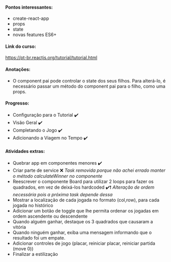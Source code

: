 #### Pontos interessantes:
- create-react-app
- props
- state
- novas features ES6+

#### Link do curso:
https://pt-br.reactjs.org/tutorial/tutorial.html

#### Anotações:
- O component pai pode controlar o state dos seus filhos. Para alterá-lo, é necessário passar um método do component pai para o filho, como uma props.

#### Progresso:
- Configuração para o Tutorial :heavy_check_mark:
- Visão Geral :heavy_check_mark:
- Completando o Jogo :heavy_check_mark:
- Adicionando a Viagem no Tempo :heavy_check_mark:

#### Atividades extras:
- Quebrar app em componentes menores :heavy_check_mark: 
- Criar parte de service :x:
*Task removida porque não achei errado manter o método calculateWinner no componente*
- Reescrever o componente Board para utilizar 2 loops para fazer os quadrados, em vez de deixá-los hardcoded :heavy_check_mark::heavy_exclamation_mark:
*Alteração de ordem necessária pois a próxima task depende dessa* 
- Mostrar a localização de cada jogada no formato (col,row), para cada jogada no histórico
- Adicionar um botão de toggle que lhe permita ordenar os jogadas em ordem ascendente ou descendente
- Quando alguém ganhar, destaque os 3 quadrados que causaram a vitória
- Quando ninguém ganhar, exiba uma mensagem informando que o resultado foi um empate.
- Adicionar controles de jogo (placar, reiniciar placar, reiniciar partida (move 0))
- Finalizar a estilização